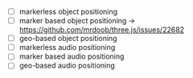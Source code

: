 - [ ] markerless object positioning
- [ ] marker based object positioning -> https://github.com/mrdoob/three.js/issues/22682
- [ ] geo-based object positioning
- [ ] markerless audio positioning
- [ ] marker based audio positioning
- [ ] geo-based audio positioning